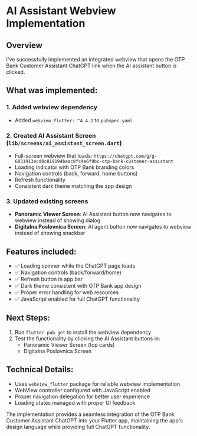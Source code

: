 # AI Assistant Webview Implementation

## Overview

I've successfully implemented an integrated webview that opens the OTP Bank Customer Assistant ChatGPT link when the AI assistant button is clicked.

## What was implemented:

### 1. Added webview dependency

- Added `webview_flutter: ^4.4.2` to `pubspec.yaml`

### 2. Created AI Assistant Screen (`lib/screens/ai_assistant_screen.dart`)

- Full-screen webview that loads: `https://chatgpt.com/g/g-6831913ecd8c819194baac8fc4e6f9bc-otp-bank-customer-assistant`
- Loading indicator with OTP Bank branding colors
- Navigation controls (back, forward, home buttons)
- Refresh functionality
- Consistent dark theme matching the app design

### 3. Updated existing screens

- **Panoramic Viewer Screen**: AI Assistant button now navigates to webview instead of showing dialog
- **Digitalna Poslovnica Screen**: AI agent button now navigates to webview instead of showing snackbar

## Features included:

- ✅ Loading spinner while the ChatGPT page loads
- ✅ Navigation controls (back/forward/home)
- ✅ Refresh button in app bar
- ✅ Dark theme consistent with OTP Bank app design
- ✅ Proper error handling for web resources
- ✅ JavaScript enabled for full ChatGPT functionality

## Next Steps:

1. Run `flutter pub get` to install the webview dependency
2. Test the functionality by clicking the AI Assistant buttons in:
   - Panoramic Viewer Screen (top cards)
   - Digitalna Poslovnica Screen

## Technical Details:

- Uses `webview_flutter` package for reliable webview implementation
- WebView controller configured with JavaScript enabled
- Proper navigation delegation for better user experience
- Loading states managed with proper UI feedback

The implementation provides a seamless integration of the OTP Bank Customer Assistant ChatGPT into your Flutter app, maintaining the app's design language while providing full ChatGPT functionality.
